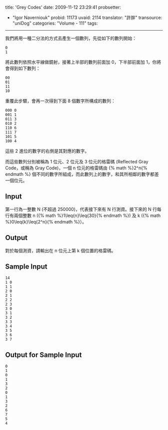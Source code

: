 title: 'Grey Codes'
date: 2009-11-12 23:29:41
probsetter:
- "Igor Naverniouk"
probid: 11173
uvaid: 2114
translator: "許胖"
transource: "uniDog"
categories: "Volume - 111"
tags:
---

我們將用一種二分法的方式去產生一個數列，先從如下的數列開始：

	0
	1

將此數列依照水平線做鏡射，接著上半部的數列前面加 0，下半部前面加 1，你將會得到如下數列：

	00
	01
	11
	10

重覆此步驟，會再一次得到下面 8 個數字所構成的數列：

	000 0
	001 1
	011 3
	010 2
	110 6
	111 7
	101 5
	100 4

這些 2 進位的數字的右側是其對應的數字。

而這些數列分別被稱為 1 位元、2 位元及 3 位元的格雷碼 (Reflected Gray Code，或稱為 Gray Code)，一個 n 位元的格雷碼由 {% math %}2^n{% endmath %} 個不同的數字所組成，而此數列上的數字，和其所相鄰的數字都差一個位元。

<!-- more -->

## Input ##

第一行為一整數 N (不超過 250000)，代表接下來有 N 行測資。接下來的 N 行每行有兩個整數 n ({% math %}1\leq{n}\leq{30}{% endmath %}) 及 k ({% math %}0\leq{k}\leq{2^n}{% endmath %}）。

## Output ##

對於每個測資，請輸出在 n 位元上第 k 個位置的格雷碼。

## Sample Input ##

	14
	1 0
	1 1
	2 0
	2 1
	2 2
	2 3
	3 0
	3 1
	3 2
	3 3
	3 4
	3 5
	3 6
	3 7

## Output for Sample Input ##

	0
	1
	0
	1
	3
	2
	0
	1
	3
	2
	6
	7
	5
	4